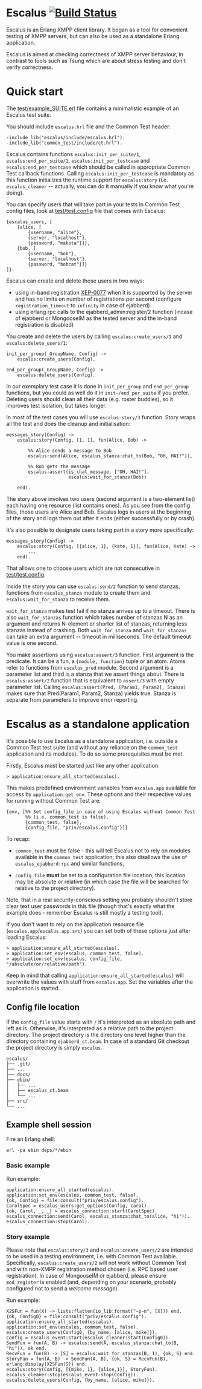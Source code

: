 # Escalus [![Build Status](https://travis-ci.org/esl/escalus.svg?branch=master)](https://travis-ci.org/esl/escalus)

Escalus is an Erlang XMPP client library.
It began as a tool for convenient testing of XMPP servers,
but can also be used as a standalone Erlang application.

Escalus is aimed at checking correctness of XMPP server behaviour,
in contrast to tools such as Tsung which are about stress testing
and don't verify correctness.


# Quick start

The [test/example_SUITE.erl][example_SUITE] file contains a minimalistic
example of an Escalus test suite.

[example_SUITE]: /test/example_SUITE.erl

You should include `escalus.hrl` file and the Common Test header:

    -include_lib("escalus/include/escalus.hrl").
    -include_lib("common_test/include/ct.hrl").

Escalus contains functions `escalus:init_per_suite/1`,
`escalus:end_per_suite/1`, `escalus:init_per_testcase` and
`escalus:end_per_testcase` which should be called in
appropriate Common Test callback functions.
Calling `escalus:init_per_testcase` is mandatory as this function
initializes the runtime support for `escalus:story`
(i.e. `escalus_cleaner` -- actually, you can do it manually if you know
what you're doing).

You can specify users that will take part in your tests
in Common Test config files,
look at [test/test.config][test_config] file that comes with Escalus:

    {escalus_users, [
        {alice, [
            {username, "alice"},
            {server, "localhost"},
            {password, "makota"}]},
        {bob, [
            {username, "bob"},
            {server, "localhost"},
            {password, "bobcat"}]}
    ]}.

[test_config]: /test/test.config

Escalus can create and delete those users in two ways:
 * using in-band registration [XEP-0077](http://xmpp.org/extensions/xep-0077.html)
  when it is supported by the server and has no limits on number of registrations
  per second (configure `registration_timeout` to `infinity` in case of ejabberd).
 * using erlang rpc calls to the ejabberd_admin:register/2 function (incase of ejabberd or MongooseIM as the tested server and the in-band registration is disabled)

You create and delete the users by calling `escalus:create_users/1`
and `escalus:delete_users/1`:

    init_per_group(_GroupName, Config) ->
        escalus:create_users(Config).

    end_per_group(_GroupName, Config) ->
        escalus:delete_users(Config).

In our exemplary test case it is done in `init_per_group` and `end_per_group`
functions, but you could as well do it in `init-/end_per_suite` if you prefer.
Deleting users should clean all their data (e.g. roster buddies), so it
improves test isolation, but takes longer.

In most of the test cases you will use `escalus:story/3` function.
Story wraps all the test and does the cleanup and initialisation:

    messages_story(Config) ->
        escalus:story(Config, [1, 1], fun(Alice, Bob) ->

            %% Alice sends a message to Bob
            escalus:send(Alice, escalus_stanza:chat_to(Bob, "OH, HAI!")),

            %% Bob gets the message
            escalus:assert(is_chat_message, ["OH, HAI!"],
                           escalus:wait_for_stanza(Bob))

        end).

The story above involves two users (second argument is a two-element list)
each having one resource (list contains ones). As you see from
the config files, those users are Alice and Bob. Escalus logs in
users at the beginning of the story and logs them out after it ends
(either successfully or by crash).

It's also possible to designate users taking part in a story more
specifically:

    messages_story(Config) ->
        escalus:story(Config, [{alice, 1}, {kate, 1}], fun(Alice, Kate) ->
            ...
        end).

That allows one to choose users which are not consecutive
in [test/test.config][test_config].

Inside the story you can use `escalus:send/2` function to send
stanzas, functions from `escalus_stanza` module to create them
and `escalus:wait_for_stanza` to receive them.

`wait_for_stanza` makes test fail if no stanza arrives
up to a timeout. There is also `wait_for_stanzas` function which
takes number of stanzas N as an argument and returns N-element or
shorter list of stanzas, returning less stanzas instead of crashing.
Both `wait_for_stanza` and `wait_for_stanzas` can take an extra argument --
timeout in milliseconds. The default timeout value is one second.

You make assertions using `escalus:assert/3` function.
First argument is the predicate. It can be a fun,
a `{module, function}` tuple or an atom. Atoms refer
to functions from `escalus_pred` module. Second
argument is a parameter list and third is a stanza that
we assert things about. There is `escalus:assert/2`
function that is equivalent to `assert/3` with empty
parameter list. Calling `escalus:assert(Pred, [Param1, Param2], Stanza)`
makes sure that Pred(Param1, Param2, Stanza) yields true.
Stanza is separate from parameters to improve error reporting.


# Escalus as a standalone application

It's possible to use Escalus as a standalone application,
i.e. outside a Common Test test suite (and without any reliance
on the `common_test` application and its modules).
To do so some prerequisites must be met.

Firstly, Escalus must be started just like any other application:

    > application:ensure_all_started(escalus).

This makes predefined environment variables from `escalus.app` available
for access by `application:get_env`.
These options and their respective values for running without Common Test are:

    {env, [%% Set config_file in case of using Escalus without Common Test
           %% (i.e. common_test is false).
           {common_test, false},
           {config_file, "priv/escalus.config"}]}

To recap:

-   `common_test` must be false - this will tell Escalus not to rely on
    modules available in the `common_test` application;
    this also disallows the use of `escalus_ejabberd:rpc` and similar
    functions,

-   `config_file` **must** be set to a configuration file location;
    this location may be absolute or relative (in which case the file will
    be searched for relative to the project directory).

Note, that in a real security-conscious setting you probably shouldn't
store clear text user passwords in this file (though that's exactly what
the example does - remember Escalus is still mostly a testing tool).

If you don't want to rely on the application resource file
(`escalus.app`/`escalus.app.src`) you can set both of these options just
after loading Escalus:

    > application:ensure_all_started(escalus).
    > application:set_env(escalus, common_test, false).
    > application:set_env(escalus, config_file, "/absolute/or/relative/path").

Keep in mind that calling `application:ensure_all_started(escalus)` will
overwrite the values with stuff from `escalus.app`.
Set the variables after the application is started.

## Config file location

If the `config_file` value starts with `/` it's  interpreted as an
absolute path and left as is.
Otherwise, it's interpreted as a relative path to the project directory.
The project directory is the directory one level higher than the directory
containing `ejabberd_ct.beam`.
In case of a standard Git checkout the project directory is simply `escalus`.

    escalus/
    ├── .git/
    ├── ...
    ├── docs/
    ├── ebin/
    │   ├── ...
    │   ├── escalus_ct.beam
    │   └── ...
    ├── src/
    └── ...

## Example shell session

Fire an Erlang shell:

    erl -pa ebin deps/*/ebin

### Basic example

Run example:

    application:ensure_all_started(escalus).
    application:set_env(escalus, common_test, false).
    {ok, Config} = file:consult("priv/escalus.config").
    CarolSpec = escalus_users:get_options(Config, carol).
    {ok, Carol, _, _} = escalus_connection:start(CarolSpec).
    escalus_connection:send(Carol, escalus_stanza:chat_to(alice, "hi")).
    escalus_connection:stop(Carol).

### Story example

Please note that `escalus:story/3` and `escalus:create_users/2` are intended to be used in a testing environment, i.e. with Common Test available. Specifically, `escalus:create_users/2` will not work without Common Test and with non-XMPP registration method chosen (i.e. RPC based user registration). In case of MongooseIM or ejabberd, please ensure `mod_register` is enabled (and, depending on your scenario, probably configured not to send a _welcome message_).

Run example:

    X2SFun = fun(X) -> lists:flatten(io_lib:format("~p~n", [X])) end.
    {ok, Config0} = file:consult("priv/escalus.config").
    application:ensure_all_started(escalus).
    application:set_env(escalus, common_test, false).
    escalus:create_users(Config0, {by_name, [alice, mike]}).
    Config = escalus_event:start(escalus_cleaner:start(Config0)).
    SendFun = fun(A, B) -> escalus:send(A, escalus_stanza:chat_to(B, "hi")), ok end.
    RecvFun = fun(B) -> [S] = escalus:wait_for_stanzas(B, 1), {ok, S} end.
    StoryFun = fun(A, B) -> SendFun(A, B), {ok, S} = RecvFun(B), erlang:display(X2SFun(S)) end.
    escalus:story(Config, [{mike, 1}, {alice,1}], StoryFun).
    escalus_cleaner:stop(escalus_event:stop(Config)).
    escalus:delete_users(Config, {by_name, [alice, mike]}).
